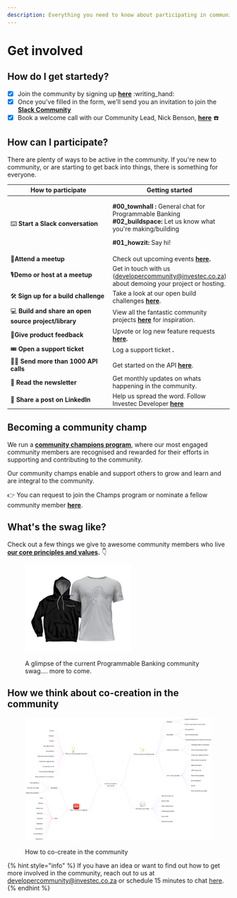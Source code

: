 ```yaml
---
description: Everything you need to know about participating in community
---
```


# Get involved

## How do I get startedy?

* [x] Join the community by signing up [**here**](https://forms.office.com/pages/responsepage.aspx?id=vBFqbZpG30ilSNPzU6wb6KOYGqI-gNhHpwX37PVCtN5URUtTTVhYTTY0NzlRQVFMTktBSllaVVpJTi4u\&route=shorturl) :writing\_hand:
* [x] Once you've filled in the form, we'll send you an invitation to join the [**Slack Community**](https://investec-dev-com.slack.com/archives/C05M7DZD0B1)
* [x] Book a welcome call with our Community Lead, Nick Benson, [**here**](https://outlook.office365.com/owa/calendar/CommunityWelcomeCalls@investeceu.onmicrosoft.com/bookings/) :telephone:

## How can I participate?

There are plenty of ways to be active in the community. If you're new to community, or are starting to get back into things, there is something for everyone.

<table data-full-width="false"><thead><tr><th width="325">How to participate</th><th>Getting started</th></tr></thead><tbody><tr><td><span data-gb-custom-inline data-tag="emoji" data-code="2328">⌨️</span> <strong>Start a Slack conversation</strong></td><td><p><strong>#00_townhall :</strong> General chat for Programmable Banking<br><strong>#02_buildspace:</strong> Let us know what you're making/building</p><p><strong>#01_howzit:</strong> Say hi!</p></td></tr><tr><td><span data-gb-custom-inline data-tag="emoji" data-code="1f355">🍕</span><strong>Attend a meetup</strong></td><td>Check out upcoming events <a href="https://lu.ma/pb-community"><strong>here</strong></a><strong>.</strong></td></tr><tr><td><span data-gb-custom-inline data-tag="emoji" data-code="1f399">🎙️</span><strong>Demo or host at a meetup</strong></td><td>Get in touch with us (<a href="mailto:developercommunity@investec.co.za">developercommunity@investec.co.za</a>) about demoing your project or hosting.</td></tr><tr><td><span data-gb-custom-inline data-tag="emoji" data-code="1f6e0">🛠️</span> <strong>Sign up for a build challenge</strong></td><td>Take a look at our open build challenges <a href="../get-building/build-events/"><strong>here</strong></a>.</td></tr><tr><td><span data-gb-custom-inline data-tag="emoji" data-code="1f4bb">💻</span> <strong>Build and share an open source project/library</strong></td><td>View all the fantastic community projects <a href="https://github.com/Investec-Developer-Community/Community-Projects"><strong>here</strong></a> for inspiration.</td></tr><tr><td><span data-gb-custom-inline data-tag="emoji" data-code="1f64b">🙋</span><strong>Give product feedback</strong></td><td>Upvote or log new feature requests <a href="https://programmable-banking-community.canny.io/"><strong>here</strong></a><strong>.</strong> </td></tr><tr><td><span data-gb-custom-inline data-tag="emoji" data-code="1f39f">🎟️</span> <strong>Open a support ticket</strong></td><td>Log a support ticket <strong>.</strong></td></tr><tr><td><span data-gb-custom-inline data-tag="emoji" data-code="1f3c3-2642">🏃‍♂️</span> <strong>Send more than 1000 API calls</strong></td><td>Get started on the API <a href="../get-started/api-quick-start-guide/"><strong>here</strong></a>.</td></tr><tr><td><span data-gb-custom-inline data-tag="emoji" data-code="1f4e9">📩</span> <strong>Read the newsletter</strong></td><td>Get monthly updates on whats happening in the community.</td></tr><tr><td><span data-gb-custom-inline data-tag="emoji" data-code="1f4ac">💬</span> <strong>Share a post on LinkedIn</strong></td><td>Help us spread the word. Follow Investec Developer <a href="https://www.linkedin.com/showcase/investecdeveloper/posts/?feedView=all"><strong>here</strong></a></td></tr></tbody></table>

## Becoming a community champ

We run a [**community champions program**](community-champions.md), where our most engaged community members are recognised and rewarded for their efforts in supporting and contributing to the community.

Our community champs enable and support others to grow and learn and are integral to the community.

👉 You can request to join the Champs program or nominate a fellow community member [**here**](https://forms.office.com/r/fGbZ2a32Ce).

## What's the swag like?

Check out a few things we give to awesome community members who live [**our core principles and values**](community-manifesto.md#core-principles-and-values)**.** 👇

<div data-full-width="true"><figure><img src="../.gitbook/assets/swag_2025.png" alt=""><figcaption><p>A glimpse of the current Programmable Banking community swag.... more to come.</p></figcaption></figure></div>

## &#x20;How we think about co-creation in the community

<figure><img src="../.gitbook/assets/how_to_cocreate_in_community.png" alt="How to co-create in the community"><figcaption><p>How to co-create in the community</p></figcaption></figure>

{% hint style="info" %}
If you have an idea or want to find out how to get more involved in the community, reach out to us at [developercommunity@investec.co.za](mailto:developercommunity@investec.co.za) or schedule 15 minutes to chat [here](https://calendly.com/nick-offerzen/community-welcome-chat?month=2023-06).
{% endhint %}
